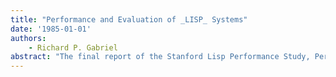 ```yaml
---
title: "Performance and Evaluation of _LISP_ Systems"
date: '1985-01-01'
authors: 
    - Richard P. Gabriel
abstract: "The final report of the Stanford Lisp Performance Study, Performance and Evaluation of Lisp Systems is the first book to present descriptions on Lisp implementation techniques actually in use. It provides performance information using the tools of benchmarking to measure the various Lisp systems, and provides an understanding of the technical tradeoffs made during the implementation of a Lisp system. The study is divided into three parts. The first provides the theoretical background, outlining the factors that go into evaluating the performance of a Lisp system. The second part presents the Lisp implementations: MacLisp, MIT CADR, LMI Lambda, S-I Lisp, Franz Lisp, MIL, Spice Lisp, Vax Common Lisp, Portable Standard Lisp, and Xerox D-Machine. A final part describes the benchmark suite that was used during the major portion of the study and the results themselves."
---
```


